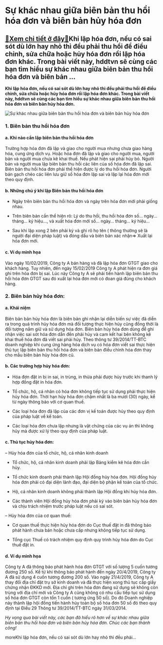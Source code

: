Sự khác nhau giữa biên bản thu hồi hóa đơn và biên bản hủy hóa đơn
==================================================================

[:gift:Xem chi tiết ở đây:gift:](https://hddtvn.com/su-khac-nhau-giua-bien-ban-thu-hoi-hoa-don-va-bien-ban-huy-hoa-don/)Khi lập hóa đơn, nếu có sai sót dù lớn hay nhỏ thì đều phải thu hồi để điều chỉnh, sửa chữa hoặc hủy hóa đơn rồi lập hóa đơn khác. Trong bài viết này, hddtvn sẽ cùng các bạn tìm hiểu sự khác nhau giữa biên bản thu hồi hóa đơn và biên bản …
-----------------------------------------------------------------------------------------------------------------------------------------------------------------------------------------------------------------------------------------------

**Khi lập hóa đơn, nếu có sai sót dù lớn hay nhỏ thì đều phải thu hồi để điều chỉnh, sửa chữa hoặc hủy hóa đơn rồi lập hóa đơn khác. Trong bài viết này, hddtvn sẽ cùng các bạn tìm hiểu sự khác nhau giữa biên bản thu hồi hóa đơn và biên bản hủy hóa đơn.**


![Sự khác nhau giữa biên bản thu hồi hóa đơn và biên bản hủy hóa đơn](https://hddtvn.com/wp-content/uploads/2021/01/14800.jpg)


### 1. Biên bản thu hồi hóa đơn


#### a. Khi nào cần lập biên bản thu hồi hóa đơn


Trường hợp hóa đơn đã lập và giao cho người mua nhưng chưa giao hàng hóa, cung ứng dịch vụ. Hoặc hóa đơn đã lập và giao cho người mua, người bán và người mua chưa kê khai thuế. Nếu phát hiện sai phải hủy bỏ. Người bán và người mua lập biên bản thu hồi các liên của số hóa đơn đã lập sai. Biên bản thu hồi hóa đơn phải thể hiện được lý do thu hồi hóa đơn. Người bán gạch chéo các liên lưu giữ số hóa đơn lập sai và lập lại hóa đơn mới theo quy định.


#### b. Những chú ý khi lập Biên bản thu hồi hóa đơn




* Ngày trên biên bản thu hồi hóa đơn và ngày trên hóa đơn mới phải giống nhau.

* Trên biên bản cần thể hiện rõ: Lý do thu hồi, thu hồi hóa đơn số… ngày… tháng… ký hiệu…, và xuất hóa đơn mới số… ngày… tháng… ký hiệu…

* Sau khi lập xong 2 bên phải ký và ghi rõ họ tên ( thông thường sẽ là người đại diện pháp luật) và đóng dấu và biên bản xác nhận=> Xuất lại hóa đơn mới.



#### c. Ví dụ minh họa


Vào ngày 10/02/2019, Công ty A bán hàng và đã lập hóa đơn GTGT giao cho khách hàng. Tuy nhiên, đến ngày 15/02/2019 Công ty A phát hiện ra đơn giá ghi trên hóa đơn bị sai. Lúc này Công ty A sẽ phải tiến hành lập biên bản thu hồi hóa đơn GTGT sau đó xuất lại hóa đơn mới có đoan giá đúng cho khách hàng.


### 2. Biên bản hủy hóa đơn:


#### a. Khái niệm


Biên bản bản hủy hóa đơn là biên bản ghi nhận lại diễn biến sự việc đã diễn ra trong quá trình hủy hóa đơn mà đối tượng thực hiện hủy cũng đồng thời là đối tượng nắm giữ và sử dụng hóa đơn. Biên bản hủy hóa đơn dùng để ghi nhận việc sai sót hóa đơn dẫn đến phải hủy và cam kết hai bên không kê khai thuế hóa đơn đã viết sai phải hủy. Theo thông tư 39/2014/TT-BTC doanh nghiệp khi cung ứng hàng hóa dịch vụ có hóa đơn viết sai thực hiện thủ tục lập biên bản thu hồi hóa đơn và biên bản điều chỉnh hóa đơn thay cho mẫu biên bản hủy hóa đơn cũ.


#### b. Các trường hợp hủy hóa đơn:




* Hóa đơn đặt in bị in sai, in trùng, in thừa phải được hủy trước khi thanh lý hợp đồng đặt in hóa đơn.

* Tổ chức, hộ, cá nhân có hóa đơn không tiếp tục sử dụng phải thực hiện hủy hóa đơn. Thời hạn hủy hóa đơn chậm nhất là ba mươi (30) ngày, kể từ ngày thông báo với cơ quan thuế.

* Các loại hóa đơn đã lập của các đơn vị kế toán được hủy theo quy định của pháp luật về kế toán.

* Các loại hóa đơn chưa lập nhưng là vật chứng của các vụ án thì không hủy mà được xử lý theo quy định của pháp luật.



#### c. Thủ tục hủy hóa đơn:


– Hủy hóa đơn của tổ chức, hộ, cá nhân kinh doanh




* Tổ chức, hộ, cá nhân kinh doanh phải lập Bảng kiểm kê hóa đơn cần hủy.

* Tổ chức kinh doanh phải thành lập Hội đồng hủy hóa đơn. Hội đồng hủy hóa đơn phải có đại diện lãnh đạo, đại diện bộ phận kế toán của tổ chức.

* Hộ, cá nhân kinh doanh không phải thành lập Hội đồng khi hủy hóa đơn.

* Các thành viên Hội đồng hủy hóa đơn phải ký vào biên bản hủy hóa đơn và chịu trách nhiệm trước pháp luật nếu có sai sót.



– Hủy hóa đơn của cơ quan thuế:




* Cơ quan thuế thực hiện hủy hóa đơn do Cục thuế đặt in đã thông báo phát hành chưa bán hoặc chưa cấp nhưng không tiếp tục sử dụng.

* Tổng cục Thuế có trách nhiệm quy định quy trình hủy hóa đơn do Cục thuế đặt in.



#### d. Ví dụ minh họa


Công ty A đã thông báo phát hành hóa đơn GTGT với số lượng 5 cuốn tương đương 250 số. Kể từ khi thông báo phát hành đến ngày 20/4/2019, Công ty A đã sử dụng 4 cuốn tương đương 200 số. Vào ngày 21/4/2019, Công ty A thay đổi địa chỉ đặt trụ sở kinh doanh và đã thực hiện xong thủ tục cấp giấy chứng nhận ĐKKD mới. Địa chỉ ghi trên hóa đơn đang sử dụng sẽ không còn trùng với địa chỉ mới và Công ty A cũng không có nhu cầu tiếp tục sử dụng số hóa đơn GTGT còn tồn 1 cuốn ( tương ứng 50 số). Do đó Doanh nghiệp này thành lập hội đồng tiến hành hủy toàn bộ số hóa đơn 50 số đó theo quy định tại Điều 29 Thông tư 39/2014/TT-BTC ngày 31/03/2014.


*Hy vọng qua bài viết này, các bạn đã hiểu rõ hơn về sự khác nhau giữa biên bản thu hồi hóa đơn và biên bản hủy hóa đơn. Chúc các bạn thành công!*


moreKhi lập hóa đơn, nếu có sai sót dù lớn hay nhỏ thì đều phải…

